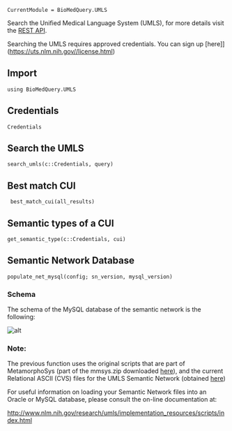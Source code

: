 ```@meta
CurrentModule = BioMedQuery.UMLS
```

Search the Unified Medical Language System (UMLS), for more details visit the [REST API](https://documentation.uts.nlm.nih.gov/rest/home.html).

Searching the UMLS requires approved credentials.
You can sign up [here]](https://uts.nlm.nih.gov//license.html)

## Import
```
using BioMedQuery.UMLS
```

## Credentials

```@docs
Credentials
```

## Search the UMLS

```@docs
search_umls(c::Credentials, query)
```

## Best match CUI

```@docs
 best_match_cui(all_results)
```

## Semantic types of a CUI

```@docs
get_semantic_type(c::Credentials, cui)
```

## Semantic Network Database

```@docs
populate_net_mysql(config; sn_version, mysql_version)
```

### Schema

The schema of the MySQL database of the semantic network is the following:

![alt](https://github.com/bcbi/BioMedQuery.jl/blob/master/docs/src/images/umls_sn_schema.png)


### Note:

The previous function uses the original scripts that are part of MetamorphoSys (part of the mmsys.zip
downloaded [here](https://www.nlm.nih.gov/research/umls/licensedcontent/umlsknowledgesources.html)), and the current Relational ASCII (CVS) files for the UMLS Semantic Network (obtained
[here](https://semanticnetwork.nlm.nih.gov))

For useful information on loading your Semantic Network files
into an Oracle or MySQL database, please consult the on-line
documentation at:

http://www.nlm.nih.gov/research/umls/implementation_resources/scripts/index.html
